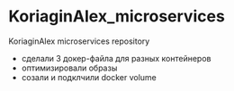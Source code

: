 # KoriaginAlex_microservices
KoriaginAlex microservices repository

 - сделали 3 докер-файла для разных контейнеров
 - оптимизировали образы
 - созали и подклчили docker volume
